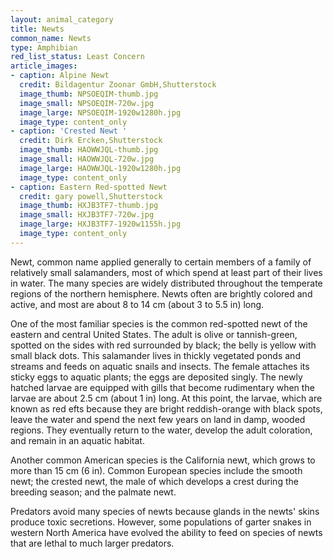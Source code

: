 ```yaml
---
layout: animal_category
title: Newts
common_name: Newts
type: Amphibian
red_list_status: Least Concern
article_images:
- caption: Alpine Newt
  credit: Bildagentur Zoonar GmbH,Shutterstock
  image_thumb: NPSOEQIM-thumb.jpg
  image_small: NPSOEQIM-720w.jpg
  image_large: NPSOEQIM-1920w1280h.jpg
  image_type: content_only
- caption: 'Crested Newt '
  credit: Dirk Ercken,Shutterstock
  image_thumb: HAOWWJQL-thumb.jpg
  image_small: HAOWWJQL-720w.jpg
  image_large: HAOWWJQL-1920w1280h.jpg
  image_type: content_only
- caption: Eastern Red-spotted Newt
  credit: gary powell,Shutterstock
  image_thumb: HXJB3TF7-thumb.jpg
  image_small: HXJB3TF7-720w.jpg
  image_large: HXJB3TF7-1920w1155h.jpg
  image_type: content_only
---
```


Newt, common name applied generally to certain members of a family of relatively small salamanders, most of which spend at least part of their lives in water. The many species are widely distributed throughout the temperate regions of the northern hemisphere. Newts often are brightly colored and active, and most are about 8 to 14 cm (about 3 to 5.5 in) long.

One of the most familiar species is the common red-spotted newt of the eastern and central United States. The adult is olive or tannish-green, spotted on the sides with red surrounded by black; the belly is yellow with small black dots. This salamander lives in thickly vegetated ponds and streams and feeds on aquatic snails and insects. The female attaches its sticky eggs to aquatic plants; the eggs are deposited singly. The newly hatched larvae are equipped with gills that become rudimentary when the larvae are about 2.5 cm (about 1 in) long. At this point, the larvae, which are known as red efts because they are bright reddish-orange with black spots, leave the water and spend the next few years on land in damp, wooded regions. They eventually return to the water, develop the adult coloration, and remain in an aquatic habitat.

Another common American species is the California newt, which grows to more than 15 cm (6 in). Common European species include the smooth newt; the crested newt, the male of which develops a crest during the breeding season; and the palmate newt.

Predators avoid many species of newts because glands in the newts' skins produce toxic secretions. However, some populations of garter snakes in western North America have evolved the ability to feed on species of newts that are lethal to much larger predators.